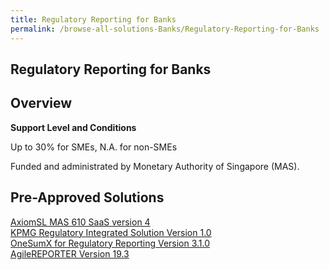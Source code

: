 ```yaml
---
title: Regulatory Reporting for Banks
permalink: /browse-all-solutions-Banks/Regulatory-Reporting-for-Banks
---
```


## Regulatory Reporting for Banks
## Overview

**Support Level and Conditions**

Up to 30% for SMEs, N.A. for non-SMEs

Funded and administrated by Monetary Authority of Singapore (MAS).

## Pre-Approved Solutions

<a href='/productivity-solutions-grant/solutionrepo/solution1476' target='_blank'>AxiomSL MAS 610 SaaS version 4</a><br>
<a href='/productivity-solutions-grant/solutionrepo/solution1479' target='_blank'>KPMG Regulatory Integrated Solution Version 1.0</a><br>
<a href='/productivity-solutions-grant/solutionrepo/solution1484' target='_blank'>OneSumX for Regulatory Reporting Version 3.1.0</a><br>
<a href='/productivity-solutions-grant/solutionrepo/solution1833' target='_blank'>AgileREPORTER Version 19.3</a><br>
